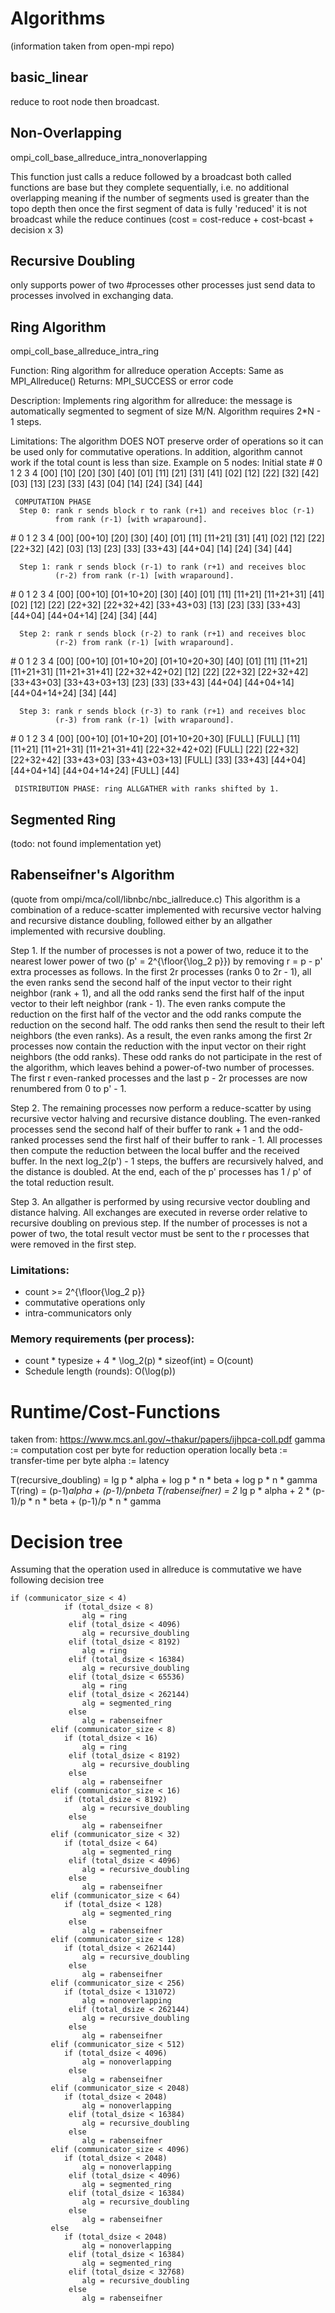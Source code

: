 # Algorithms
(information taken from open-mpi repo)
## basic_linear
reduce to root node then broadcast.

## Non-Overlapping
ompi_coll_base_allreduce_intra_nonoverlapping

This function just calls a reduce followed by a broadcast
both called functions are base but they complete sequentially,
i.e. no additional overlapping
meaning if the number of segments used is greater than the topo depth
then once the first segment of data is fully 'reduced' it is not broadcast
while the reduce continues (cost = cost-reduce + cost-bcast + decision x 3)

## Recursive Doubling
only supports power of two \#processes
other processes just send data to processes involved in exchanging data.

## Ring Algorithm
ompi_coll_base_allreduce_intra_ring

Function:       Ring algorithm for allreduce operation
Accepts:        Same as MPI_Allreduce()
Returns:        MPI_SUCCESS or error code

Description:    Implements ring algorithm for allreduce: the message is
                automatically segmented to segment of size M/N.
                Algorithm requires 2*N - 1 steps.

Limitations:    The algorithm DOES NOT preserve order of operations so it
                can be used only for commutative operations.
                In addition, algorithm cannot work if the total count is
                less than size.
      Example on 5 nodes:
      Initial state
\#      0              1             2              3             4
     [00]           [10]          [20]           [30]           [40]
     [01]           [11]          [21]           [31]           [41]
     [02]           [12]          [22]           [32]           [42]
     [03]           [13]          [23]           [33]           [43]
     [04]           [14]          [24]           [34]           [44]

     COMPUTATION PHASE
      Step 0: rank r sends block r to rank (r+1) and receives bloc (r-1)
              from rank (r-1) [with wraparound].
 \#     0              1             2              3             4
     [00]          [00+10]        [20]           [30]           [40]
     [01]           [11]         [11+21]         [31]           [41]
     [02]           [12]          [22]          [22+32]         [42]
     [03]           [13]          [23]           [33]         [33+43]
   [44+04]          [14]          [24]           [34]           [44]

      Step 1: rank r sends block (r-1) to rank (r+1) and receives bloc
              (r-2) from rank (r-1) [with wraparound].
 \#      0              1             2              3             4
      [00]          [00+10]     [01+10+20]        [30]           [40]
      [01]           [11]         [11+21]      [11+21+31]        [41]
      [02]           [12]          [22]          [22+32]      [22+32+42]
   [33+43+03]        [13]          [23]           [33]         [33+43]
     [44+04]       [44+04+14]       [24]           [34]           [44]

      Step 2: rank r sends block (r-2) to rank (r+1) and receives bloc
              (r-2) from rank (r-1) [with wraparound].
 \#      0              1             2              3             4
      [00]          [00+10]     [01+10+20]    [01+10+20+30]      [40]
      [01]           [11]         [11+21]      [11+21+31]    [11+21+31+41]
  [22+32+42+02]      [12]          [22]          [22+32]      [22+32+42]
   [33+43+03]    [33+43+03+13]     [23]           [33]         [33+43]
     [44+04]       [44+04+14]  [44+04+14+24]      [34]           [44]

      Step 3: rank r sends block (r-3) to rank (r+1) and receives bloc
              (r-3) from rank (r-1) [with wraparound].
 \#      0              1             2              3             4
      [00]          [00+10]     [01+10+20]    [01+10+20+30]     [FULL]
     [FULL]           [11]        [11+21]      [11+21+31]    [11+21+31+41]
  [22+32+42+02]     [FULL]          [22]         [22+32]      [22+32+42]
   [33+43+03]    [33+43+03+13]     [FULL]          [33]         [33+43]
     [44+04]       [44+04+14]  [44+04+14+24]      [FULL]         [44]

     DISTRIBUTION PHASE: ring ALLGATHER with ranks shifted by 1.

## Segmented Ring
(todo: not found implementation yet)

## Rabenseifner's Algorithm
(quote from ompi/mca/coll/libnbc/nbc_iallreduce.c)
This algorithm is a combination of a reduce-scatter implemented with
recursive vector halving and recursive distance doubling, followed either
by an allgather implemented with recursive doubling.

Step 1. If the number of processes is not a power of two, reduce it to
the nearest lower power of two (p' = 2^{\floor{\log_2 p}})
by removing r = p - p' extra processes as follows. In the first 2r processes
(ranks 0 to 2r - 1), all the even ranks send the second half of the input
vector to their right neighbor (rank + 1), and all the odd ranks send
the first half of the input vector to their left neighbor (rank - 1).
The even ranks compute the reduction on the first half of the vector and
the odd ranks compute the reduction on the second half. The odd ranks then
send the result to their left neighbors (the even ranks). As a result,
the even ranks among the first 2r processes now contain the reduction with
the input vector on their right neighbors (the odd ranks). These odd ranks
do not participate in the rest of the algorithm, which leaves behind
a power-of-two number of processes. The first r even-ranked processes and
the last p - 2r processes are now renumbered from 0 to p' - 1.

Step 2. The remaining processes now perform a reduce-scatter by using
recursive vector halving and recursive distance doubling. The even-ranked
processes send the second half of their buffer to rank + 1 and the odd-ranked
processes send the first half of their buffer to rank - 1. All processes
then compute the reduction between the local buffer and the received buffer.
In the next log_2(p') - 1 steps, the buffers are recursively halved, and the
distance is doubled. At the end, each of the p' processes has 1 / p' of the
total reduction result.

Step 3. An allgather is performed by using recursive vector doubling and
distance halving. All exchanges are executed in reverse order relative
to recursive doubling on previous step. If the number of processes is not
a power of two, the total result vector must be sent to the r processes
that were removed in the first step.

### Limitations:
 *   count >= 2^{\floor{\log_2 p}}
 *   commutative operations only
 *   intra-communicators only

### Memory requirements (per process):
 *   count * typesize + 4 * \log_2(p) * sizeof(int) = O(count)
 *   Schedule length (rounds): O(\log(p))

# Runtime/Cost-Functions
taken from: https://www.mcs.anl.gov/~thakur/papers/ijhpca-coll.pdf
gamma := computation cost per byte for reduction operation locally
beta := transfer-time per byte
alpha := latency

T(recursive_doubling) = lg p * alpha + log p * n * beta + log p * n * gamma
T(ring) = (p-1)*alpha + (p-1)/p*n*beta
T(rabenseifner) = 2* lg p * alpha + 2 * (p-1)/p * n * beta + (p-1)/p * n * gamma

# Decision tree
Assuming that the operation used in allreduce is commutative we have following decision tree
```
if (communicator_size < 4) 
            if (total_dsize < 8) 
                alg = ring
             elif (total_dsize < 4096) 
                alg = recursive_doubling
             elif (total_dsize < 8192) 
                alg = ring
             elif (total_dsize < 16384) 
                alg = recursive_doubling
             elif (total_dsize < 65536) 
                alg = ring
             elif (total_dsize < 262144) 
                alg = segmented_ring
             else 
                alg = rabenseifner
         elif (communicator_size < 8) 
            if (total_dsize < 16) 
                alg = ring
             elif (total_dsize < 8192) 
                alg = recursive_doubling
             else 
                alg = rabenseifner
         elif (communicator_size < 16) 
            if (total_dsize < 8192) 
                alg = recursive_doubling
             else 
                alg = rabenseifner
         elif (communicator_size < 32) 
            if (total_dsize < 64) 
                alg = segmented_ring
             elif (total_dsize < 4096) 
                alg = recursive_doubling
             else 
                alg = rabenseifner
         elif (communicator_size < 64) 
            if (total_dsize < 128) 
                alg = segmented_ring
             else 
                alg = rabenseifner
         elif (communicator_size < 128) 
            if (total_dsize < 262144) 
                alg = recursive_doubling
             else 
                alg = rabenseifner
         elif (communicator_size < 256) 
            if (total_dsize < 131072) 
                alg = nonoverlapping
             elif (total_dsize < 262144) 
                alg = recursive_doubling
             else 
                alg = rabenseifner
         elif (communicator_size < 512) 
            if (total_dsize < 4096) 
                alg = nonoverlapping
             else 
                alg = rabenseifner
         elif (communicator_size < 2048) 
            if (total_dsize < 2048) 
                alg = nonoverlapping
             elif (total_dsize < 16384) 
                alg = recursive_doubling
             else 
                alg = rabenseifner
         elif (communicator_size < 4096) 
            if (total_dsize < 2048) 
                alg = nonoverlapping
             elif (total_dsize < 4096) 
                alg = segmented_ring
             elif (total_dsize < 16384) 
                alg = recursive_doubling
             else 
                alg = rabenseifner
         else 
            if (total_dsize < 2048) 
                alg = nonoverlapping
             elif (total_dsize < 16384) 
                alg = segmented_ring
             elif (total_dsize < 32768) 
                alg = recursive_doubling
             else 
                alg = rabenseifner
```
